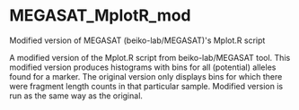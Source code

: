 # MEGASAT_MplotR_mod
Modified version of MEGASAT (beiko-lab/MEGASAT)'s Mplot.R script

A modified version of the Mplot.R script from beiko-lab/MEGASAT tool.
This modified version produces histograms with bins for all (potential) alleles found for a marker.
The original version only displays bins for which there were fragment length counts in that particular sample.
Modified version is run as the same way as the original.
